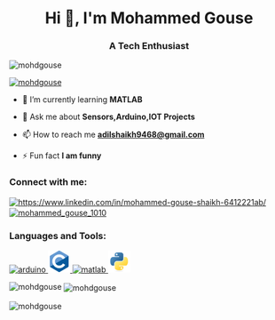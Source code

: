 <h1 align="center">Hi 👋, I'm Mohammed Gouse</h1>
<h3 align="center">A Tech Enthusiast</h3>

<p align="left"> <img src="https://komarev.com/ghpvc/?username=mohdgouse&label=Profile%20views&color=0e75b6&style=flat" alt="mohdgouse" /> </p>

<p align="left"> <a href="https://github.com/ryo-ma/github-profile-trophy"><img src="https://github-profile-trophy.vercel.app/?username=mohdgouse" alt="mohdgouse" /></a> </p>

- 🌱 I’m currently learning **MATLAB**

- 💬 Ask me about **Sensors,Arduino,IOT Projects**

- 📫 How to reach me **adilshaikh9468@gmail.com**

- ⚡ Fun fact **I am funny**

<h3 align="left">Connect with me:</h3>
<p align="left">
<a href="https://linkedin.com/in/https://www.linkedin.com/in/mohammed-gouse-shaikh-6412221ab/" target="blank"><img align="center" src="https://raw.githubusercontent.com/rahuldkjain/github-profile-readme-generator/master/src/images/icons/Social/linked-in-alt.svg" alt="https://www.linkedin.com/in/mohammed-gouse-shaikh-6412221ab/" height="30" width="40" /></a>
<a href="https://instagram.com/mohammed_gouse_1010" target="blank"><img align="center" src="https://raw.githubusercontent.com/rahuldkjain/github-profile-readme-generator/master/src/images/icons/Social/instagram.svg" alt="mohammed_gouse_1010" height="30" width="40" /></a>
</p>

<h3 align="left">Languages and Tools:</h3>
<p align="left"> <a href="https://www.arduino.cc/" target="_blank" rel="noreferrer"> <img src="https://cdn.worldvectorlogo.com/logos/arduino-1.svg" alt="arduino" width="40" height="40"/> </a> <a href="https://www.cprogramming.com/" target="_blank" rel="noreferrer"> <img src="https://raw.githubusercontent.com/devicons/devicon/master/icons/c/c-original.svg" alt="c" width="40" height="40"/> </a> <a href="https://www.mathworks.com/" target="_blank" rel="noreferrer"> <img src="https://upload.wikimedia.org/wikipedia/commons/2/21/Matlab_Logo.png" alt="matlab" width="40" height="40"/> </a> <a href="https://www.python.org" target="_blank" rel="noreferrer"> <img src="https://raw.githubusercontent.com/devicons/devicon/master/icons/python/python-original.svg" alt="python" width="40" height="40"/> </a> </p>

<p><img align="left" src="https://github-readme-stats.vercel.app/api/top-langs?username=mohdgouse&show_icons=true&locale=en&layout=compact" alt="mohdgouse" /></p>

<p>&nbsp;<img align="center" src="https://github-readme-stats.vercel.app/api?username=mohdgouse&show_icons=true&locale=en" alt="mohdgouse" /></p>

<p><img align="center" src="https://github-readme-streak-stats.herokuapp.com/?user=mohdgouse&" alt="mohdgouse" /></p>
